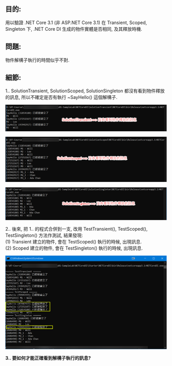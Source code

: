 ## 目的:
用以驗證 .NET Core 3.1 (非 ASP.NET Core 3.1) 在 Transient, Scoped, Singleton 下, .NET Core DI 生成的物件實體是否相同, 及其釋放時機.

## 問題:
物件解構子執行的時間似乎不對.

## 細節:
1.. SolutionTransient, SolutionScoped, SolutionSingleton 都沒有看到物件釋放的訊息, 所以不確定是否有執行 ~SayHello() 這個解構子.

![Transient](https://github.com/jasper-lai/netcoredistarter/blob/master/pictures/transient.png?raw=true)

![Scoped](https://github.com/jasper-lai/netcoredistarter/blob/master/pictures/scoped.png?raw=true)

![Singleton](https://github.com/jasper-lai/netcoredistarter/blob/master/pictures/singleton.png?raw=true)

2.. 後來, 把 1.. 的程式合併到一支, 改用 TestTransient(), TestScoped(), TestSingleton() 方法作測試, 結果發現:  
(1) Transient 建立的物件, 會在 TestScoped() 執行的時候, 出現訊息.  
(2) Scoped 建立的物件, 會在 TestSingleton() 執行的時候, 出現訊息.  

![All_In_One](https://github.com/jasper-lai/netcoredistarter/blob/master/pictures/all_in_one.png?raw=true)

**3.. 要如何才能正確看到解構子執行的訊息?**

